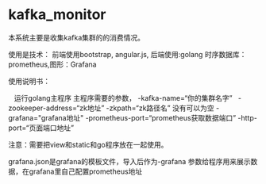 # kafka_monitor
本系统主要是收集kafka集群的的消费情况。


使用是技术：
前端使用bootstrap, angular.js, 后端使用:golang   时序数据库：prometheus,图形：Grafana


使用说明书：

    运行golang主程序 主程序需要的参数，
-kafka-name=“你的集群名字”  
-zookeeper-address=“zk地址” 
-zkpath=“zk路径名” 没有可以为空
-grafana="grafana地址"
-prometheus-port=“prometheus获取数据端口”
-http-port=“页面端口地址”

注意：需要把view和static和go程序放在一起使用。

grafana.json是grafana的模板文件，导入后作为-grafana 参数给程序用来展示数据，在grafana里自己配置prometheus地址







